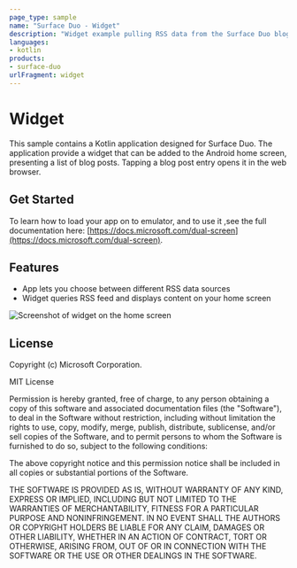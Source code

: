 ```yaml
---
page_type: sample
name: "Surface Duo - Widget"
description: "Widget example pulling RSS data from the Surface Duo blog or other sources."
languages:
- kotlin
products:
- surface-duo
urlFragment: widget
---
```


# Widget

This sample contains a Kotlin application designed for Surface Duo. The application provide a widget that can be added to the Android home screen, presenting a list of blog posts. Tapping a blog post entry opens it in the web browser.

## Get Started

To learn how to load your app on to emulator, and to use it ,see the full documentation here: [https://docs.microsoft.com/dual-screen](https://docs.microsoft.com/dual-screen).

## Features

- App lets you choose between different RSS data sources
- Widget queries RSS feed and displays content on your home screen

![Screenshot of widget on the home screen](screenshots/widget-home.png)

## License

Copyright (c) Microsoft Corporation.

MIT License

Permission is hereby granted, free of charge, to any person obtaining a copy of this software and associated documentation files (the "Software"), to deal in the Software without restriction, including without limitation the rights to use, copy, modify, merge, publish, distribute, sublicense, and/or sell copies of the Software, and to permit persons to whom the Software is furnished to do so, subject to the following conditions:

The above copyright notice and this permission notice shall be included in all copies or substantial portions of the Software.

THE SOFTWARE IS PROVIDED AS IS, WITHOUT WARRANTY OF ANY KIND, EXPRESS OR IMPLIED, INCLUDING BUT NOT LIMITED TO THE WARRANTIES OF MERCHANTABILITY, FITNESS FOR A PARTICULAR PURPOSE AND NONINFRINGEMENT. IN NO EVENT SHALL THE AUTHORS OR COPYRIGHT HOLDERS BE LIABLE FOR ANY CLAIM, DAMAGES OR OTHER LIABILITY, WHETHER IN AN ACTION OF CONTRACT, TORT OR OTHERWISE, ARISING FROM, OUT OF OR IN CONNECTION WITH THE SOFTWARE OR THE USE OR OTHER DEALINGS IN THE SOFTWARE.
